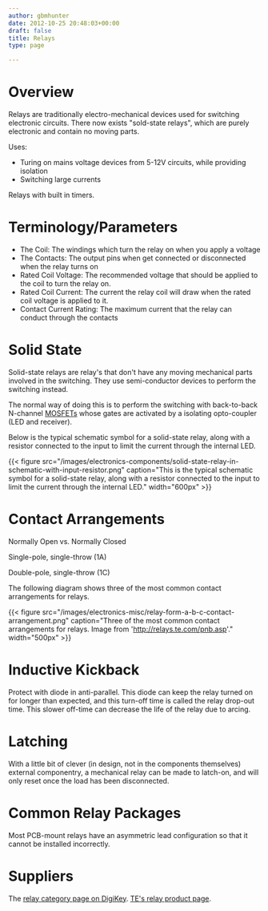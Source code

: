 ```yaml
---
author: gbmhunter
date: 2012-10-25 20:48:03+00:00
draft: false
title: Relays
type: page

---
```


# Overview

Relays are traditionally electro-mechanical devices used for switching electronic circuits. There now exists "sold-state relays", which are purely electronic and contain no moving parts.

Uses:

* Turing on mains voltage devices from 5-12V circuits, while providing isolation
* Switching large currents

Relays with built in timers.

# Terminology/Parameters

* The Coil: The windings which turn the relay on when you apply a voltage
* The Contacts: The output pins when get connected or disconnected when the relay turns on
* Rated Coil Voltage: The recommended voltage that should be applied to the coil to turn the relay on.
* Rated Coil Current: The current the relay coil will draw when the rated coil voltage is applied to it.
* Contact Current Rating: The maximum current that the relay can conduct through the contacts

# Solid State

Solid-state relays are relay's that don't have any moving mechanical parts involved in the switching. They use semi-conductor devices to perform the switching instead.

The normal way of doing this is to perform the switching with back-to-back N-channel [MOSFETs](/electronics/components/mosfets) whose gates are activated by a isolating opto-coupler (LED and receiver).

Below is the typical schematic symbol for a solid-state relay, along with a resistor connected to the input to limit the current through the internal LED.

{{< figure src="/images/electronics-components/solid-state-relay-in-schematic-with-input-resistor.png" caption="This is the typical schematic symbol for a solid-state relay, along with a resistor connected to the input to limit the current through the internal LED."  width="600px" >}}

# Contact Arrangements


Normally Open vs. Normally Closed

Single-pole, single-throw (1A)

Double-pole, single-throw (1C)

The following diagram shows three of the most common contact arrangements for relays.

{{< figure src="/images/electronics-misc/relay-form-a-b-c-contact-arrangement.png" caption="Three of the most common contact arrangements for relays. Image from 'http://relays.te.com/pnb.asp'."  width="500px" >}}

# Inductive Kickback

Protect with diode in anti-parallel. This diode can keep the relay turned on for longer than expected, and this turn-off time is called the relay drop-out time. This slower off-time can decrease the life of the relay due to arcing.

# Latching

With a little bit of clever (in design, not in the components themselves) external componentry, a mechanical relay can be made to latch-on, and will only reset once the load has been disconnected.

# Common Relay Packages

Most PCB-mount relays have an asymmetric lead configuration so that it cannot be installed incorrectly.

# Suppliers

The [relay category page on DigiKey](http://www.digikey.com/product-search/en/relays). [TE's relay product page](http://www.te.com/catalog/relays/menu/en/16453).
